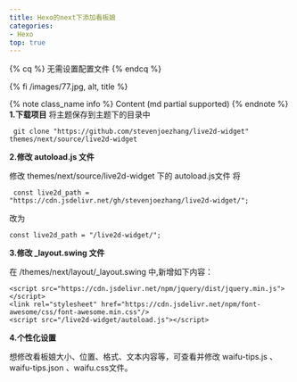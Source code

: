 ```yaml
---
title: Hexo的next下添加看板娘
categories:
- Hexo
top: true
---
```

{% cq %} 无需设置配置文件 {% endcq %}

{% fi /images/77.jpg, alt, title %}



{% note class_name info %} Content (md partial supported) {% endnote %}
**1.下载项目**
将主题保存到主题下的目录中
```
 git clone "https://github.com/stevenjoezhang/live2d-widget" themes/next/source/live2d-widget

```
**2.修改 autoload.js 文件**

修改  themes/next/source/live2d-widget 下的  autoload.js文件
将

```
 const live2d_path = "https://cdn.jsdelivr.net/gh/stevenjoezhang/live2d-widget/";
```
改为
```
const live2d_path = "/live2d-widget/";
```

**3.修改 _layout.swing 文件**

在  /themes/next/layout/_layout.swing 中,新增如下内容：

```
<script src="https://cdn.jsdelivr.net/npm/jquery/dist/jquery.min.js"></script>
<link rel="stylesheet" href="https://cdn.jsdelivr.net/npm/font-awesome/css/font-awesome.min.css"/>
<script src="/live2d-widget/autoload.js"></script>
```

**4.个性化设置**

想修改看板娘大小、位置、格式、文本内容等，可查看并修改 waifu-tips.js 、 waifu-tips.json 、waifu.css文件。